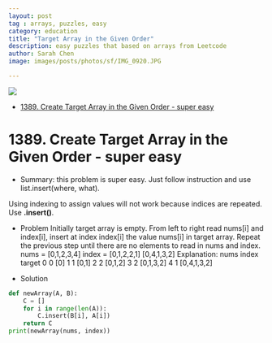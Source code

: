 ```yaml
---
layout: post
tag : arrays, puzzles, easy
category: education
title: "Target Array in the Given Order"
description: easy puzzles that based on arrays from Leetcode
author: Sarah Chen
image: images/posts/photos/sf/IMG_0920.JPG

---
```

![](../images/posts/photos/sf/IMG_0920.JPG)

- [1389. Create Target Array in the Given Order - super easy](#1389-create-target-array-in-the-given-order---super-easy)


# 1389. Create Target Array in the Given Order - super easy
* Summary: this problem is super easy.  Just follow instruction and use <span class="coding">list.insert(where, what)</span>.
>
Using indexing to assign values will not work because indices are repeated.  Use **.insert()**. 

* Problem
Initially target array is empty.
From left to right read nums[i] and index[i], insert at index index[i] the value nums[i] in target array.
Repeat the previous step until there are no elements to read in nums and index.
nums = [0,1,2,3,4]
index = [0,1,2,2,1]
[0,4,1,3,2]
Explanation:
nums       index     target
0            0        [0]
1            1        [0,1]
2            2        [0,1,2]
3            2        [0,1,3,2]
4            1        [0,4,1,3,2]

* Solution
```python
def newArray(A, B):
    C = []
    for i in range(len(A)):
        C.insert(B[i], A[i])
    return C
print(newArray(nums, index))
```


